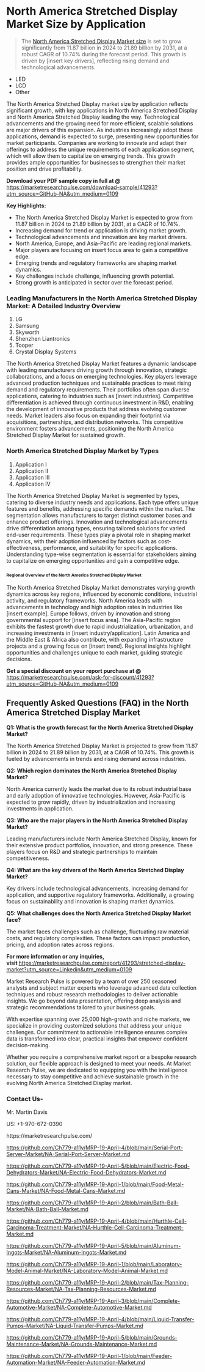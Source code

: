 <h1>North America Stretched Display Market&nbsp;Size by Application</h1><blockquote><p>The <a href="https://marketresearchpulse.com/download-sample/41293?utm_source=GitHub-NA&amp;utm_medium=0109">North America Stretched Display Market size</a> is set to grow significantly from 11.87 billion in 2024 to 21.89 billion by 2031, at a robust CAGR of 10.74% during the forecast period. This growth is driven by [insert key drivers], reflecting rising demand and technological advancements.</p></blockquote><ul><li>LED <li> LCD <li> Other</li></ul><p>The North America Stretched Display market size by application reflects significant growth, with key applications in North America Stretched Display and North America Stretched Display leading the way. Technological advancements and the growing need for more efficient, scalable solutions are major drivers of this expansion. As industries increasingly adopt these applications, demand is expected to surge, presenting new opportunities for market participants. Companies are working to innovate and adapt their offerings to address the unique requirements of each application segment, which will allow them to capitalize on emerging trends. This growth provides ample opportunities for businesses to strengthen their market position and drive profitability.</p><p><strong>Download your PDF sample copy in full at @ </strong><a href="https://marketresearchpulse.com/download-sample/41293?utm_source=GitHub-NA&amp;utm_medium=0109">https://marketresearchpulse.com/download-sample/41293?utm_source=GitHub-NA&amp;utm_medium=0109</a></p><p><strong>Key Highlights: </strong></p><ul><li>The North America Stretched Display Market is expected to grow from 11.87 billion in 2024 to 21.89 billion by 2031, at a CAGR of 10.74%.</li><li>Increasing demand for trend or application is driving market growth.</li><li>Technological advancements and innovation are key market drivers.</li><li>North America, Europe, and Asia-Pacific are leading regional markets.</li><li>Major players are focusing on insert focus area to gain a competitive edge.</li><li>Emerging trends and regulatory frameworks are shaping market dynamics.</li><li>Key challenges include challenge, influencing growth potential.</li><li>Strong growth is anticipated in sector over the forecast period.</li></ul><h3>Leading Manufacturers in the North America Stretched Display Market: A Detailed Industry Overview</h3><ol><li>LG</li><li>Samsung</li><li>Skyworth</li><li>Shenzhen Liantronics</li><li>Tooper</li><li>Crystal Display Systems</li></ol><div class="flex max-w-full flex-col flex-grow"><div class="min-h-8 text-message flex w-full flex-col items-end gap-2 whitespace-normal break-words [.text-message+&amp;]:mt-5" dir="auto" data-message-author-role="assistant" data-message-id="fd8432e4-4910-450d-b182-61b7bfb0a01f" data-message-model-slug="gpt-4o"><div class="flex w-full flex-col gap-1 empty:hidden first:pt-[3px]"><div class="markdown prose w-full break-words dark:prose-invert light"><p>The North America Stretched Display Market features a dynamic landscape with leading manufacturers driving growth through innovation, strategic collaborations, and a focus on emerging technologies. Key players leverage advanced production techniques and sustainable practices to meet rising demand and regulatory requirements. Their portfolios often span diverse applications, catering to industries such as [insert industries]. Competitive differentiation is achieved through continuous investment in R&amp;D, enabling the development of innovative products that address evolving customer needs. Market leaders also focus on expanding their footprint via acquisitions, partnerships, and distribution networks. This competitive environment fosters advancements, positioning the North America Stretched Display Market for sustained growth.</p></div></div></div></div><h3>North America Stretched Display Market by Types</h3><ol><li>Application I <li> Application II <li> Application III <li> Application IV</li></ol><div class="flex max-w-full flex-col flex-grow"><div class="min-h-8 text-message flex w-full flex-col items-end gap-2 whitespace-normal break-words [.text-message+&amp;]:mt-5" dir="auto" data-message-author-role="assistant" data-message-id="084470be-0bb7-4664-bddf-5156b4f41249" data-message-model-slug="gpt-4o-mini"><div class="flex w-full flex-col gap-1 empty:hidden first:pt-[3px]"><div class="markdown prose w-full break-words dark:prose-invert light"><p>The North America Stretched Display Market is segmented by types, catering to diverse industry needs and applications. Each type offers unique features and benefits, addressing specific demands within the market. The segmentation allows manufacturers to target distinct customer bases and enhance product offerings. Innovation and technological advancements drive differentiation among types, ensuring tailored solutions for varied end-user requirements. These types play a pivotal role in shaping market dynamics, with their adoption influenced by factors such as cost-effectiveness, performance, and suitability for specific applications. Understanding type-wise segmentation is essential for stakeholders aiming to capitalize on emerging opportunities and gain a competitive edge.</p></div></div></div></div><h3><span style="font-size: 11px;">Regional Overview of the North America Stretched Display Market</span></h3><div class="flex max-w-full flex-col flex-grow"><div class="min-h-8 text-message flex w-full flex-col items-end gap-2 whitespace-normal break-words [.text-message+&amp;]:mt-5" dir="auto" data-message-author-role="assistant" data-message-id="e9038762-ce64-4e30-91c9-9bd413514231" data-message-model-slug="gpt-4o-mini"><div class="flex w-full flex-col gap-1 empty:hidden first:pt-[3px]"><div class="markdown prose w-full break-words dark:prose-invert light"><p>The North America Stretched Display Market demonstrates varying growth dynamics across key regions, influenced by economic conditions, industrial activity, and regulatory frameworks. North America leads with advancements in technology and high adoption rates in industries like [insert example]. Europe follows, driven by innovation and strong governmental support for [insert focus area]. The Asia-Pacific region exhibits the fastest growth due to rapid industrialization, urbanization, and increasing investments in [insert industry/application]. Latin America and the Middle East &amp; Africa also contribute, with expanding infrastructure projects and a growing focus on [insert trend]. Regional insights highlight opportunities and challenges unique to each market, guiding strategic decisions.</p></div></div></div></div><p><strong>Get a special discount on your report purchase at @ </strong><a href="https://marketresearchpulse.com/ask-for-discount/41293?utm_source=GitHub-NA&amp;utm_medium=0109">https://marketresearchpulse.com/ask-for-discount/41293?utm_source=GitHub-NA&amp;utm_medium=0109</a></p><h2>Frequently Asked Questions (FAQ) in the North America Stretched Display Market</h2><p><strong>Q1: What is the growth forecast for the North America Stretched Display Market?</strong></p><p>The North America Stretched Display Market is projected to grow from 11.87 billion in 2024 to 21.89 billion by 2031, at a CAGR of 10.74%. This growth is fueled by advancements in trends and rising demand across industries.</p><p><strong>Q2: Which region dominates the North America Stretched Display Market?</strong></p><p>North America currently leads the market due to its robust industrial base and early adoption of innovative technologies. However, Asia-Pacific is expected to grow rapidly, driven by industrialization and increasing investments in application.</p><p><strong>Q3: Who are the major players in the North America Stretched Display Market?</strong></p><p>Leading manufacturers include North America Stretched Display, known for their extensive product portfolios, innovation, and strong presence. These players focus on R&amp;D and strategic partnerships to maintain competitiveness.</p><p><strong>Q4: What are the key drivers of the North America Stretched Display Market?</strong></p><p>Key drivers include technological advancements, increasing demand for application, and supportive regulatory frameworks. Additionally, a growing focus on sustainability and innovation is shaping market dynamics.</p><p><strong>Q5: What challenges does the North America Stretched Display Market face?</strong></p><p>The market faces challenges such as challenge, fluctuating raw material costs, and regulatory complexities. These factors can impact production, pricing, and adoption rates across regions.</p><p><strong>For more information or any inquiries, visit&nbsp;</strong><a href="https://marketresearchpulse.com/report/41293/stretched-display-market?utm_source=Linkedin&utm_medium=0109">https://marketresearchpulse.com/report/41293/stretched-display-market?utm_source=Linkedin&utm_medium=0109</a></p><p>Market Research Pulse is powered by a team of over 250 seasoned analysts and subject matter experts who leverage advanced data collection techniques and robust research methodologies to deliver actionable insights. We go beyond data presentation, offering deep analysis and strategic recommendations tailored to your business goals.</p><p>With expertise spanning over 25,000 high-growth and niche markets, we specialize in providing customized solutions that address your unique challenges. Our commitment to actionable intelligence ensures complex data is transformed into clear, practical insights that empower confident decision-making.</p><p>Whether you require a comprehensive market report or a bespoke research solution, our flexible approach is designed to meet your needs. At Market Research Pulse, we are dedicated to equipping you with the intelligence necessary to stay competitive and achieve sustainable growth in the evolving North America Stretched Display market.</p><h3><strong>Contact Us-</strong></h3><p>Mr. Martin Davis</p><p>US: +1-970-672-0390</p><p>https://marketresearchpulse.com/</p><p><a href="https://github.com/Ch779-a11y/MRP-19-April-4/blob/main/Serial-Port-Server-Market/NA-Serial-Port-Server-Market.md">https://github.com/Ch779-a11y/MRP-19-April-4/blob/main/Serial-Port-Server-Market/NA-Serial-Port-Server-Market.md</a></p><p><a href="https://github.com/Ch779-a11y/MRP-19-April-5/blob/main/Electric-Food-Dehydrators-Market/NA-Electric-Food-Dehydrators-Market.md">https://github.com/Ch779-a11y/MRP-19-April-5/blob/main/Electric-Food-Dehydrators-Market/NA-Electric-Food-Dehydrators-Market.md</a></p><p><a href="https://github.com/Ch779-a11y/MRP-19-April-1/blob/main/Food-Metal-Cans-Market/NA-Food-Metal-Cans-Market.md">https://github.com/Ch779-a11y/MRP-19-April-1/blob/main/Food-Metal-Cans-Market/NA-Food-Metal-Cans-Market.md</a></p><p><a href="https://github.com/Ch779-a11y/MRP-19-April-2/blob/main/Bath-Ball-Market/NA-Bath-Ball-Market.md">https://github.com/Ch779-a11y/MRP-19-April-2/blob/main/Bath-Ball-Market/NA-Bath-Ball-Market.md</a></p><p><a href="https://github.com/Ch779-a11y/MRP-19-April-4/blob/main/Hurthle-Cell-Carcinoma-Treatment-Market/NA-Hurthle-Cell-Carcinoma-Treatment-Market.md">https://github.com/Ch779-a11y/MRP-19-April-4/blob/main/Hurthle-Cell-Carcinoma-Treatment-Market/NA-Hurthle-Cell-Carcinoma-Treatment-Market.md</a></p><p><a href="https://github.com/Ch779-a11y/MRP-19-April-5/blob/main/Aluminum-Ingots-Market/NA-Aluminum-Ingots-Market.md">https://github.com/Ch779-a11y/MRP-19-April-5/blob/main/Aluminum-Ingots-Market/NA-Aluminum-Ingots-Market.md</a></p><p><a href="https://github.com/Ch779-a11y/MRP-19-April-1/blob/main/Laboratory-Model-Animal-Market/NA-Laboratory-Model-Animal-Market.md">https://github.com/Ch779-a11y/MRP-19-April-1/blob/main/Laboratory-Model-Animal-Market/NA-Laboratory-Model-Animal-Market.md</a></p><p><a href="https://github.com/Ch779-a11y/MRP-19-April-2/blob/main/Tax-Planning-Resources-Market/NA-Tax-Planning-Resources-Market.md">https://github.com/Ch779-a11y/MRP-19-April-2/blob/main/Tax-Planning-Resources-Market/NA-Tax-Planning-Resources-Market.md</a></p><p><a href="https://github.com/Ch779-a11y/MRP-19-April-3/blob/main/Complete-Automotive-Market/NA-Complete-Automotive-Market.md">https://github.com/Ch779-a11y/MRP-19-April-3/blob/main/Complete-Automotive-Market/NA-Complete-Automotive-Market.md</a></p><p><a href="https://github.com/Ch779-a11y/MRP-19-April-4/blob/main/Liquid-Transfer-Pumps-Market/NA-Liquid-Transfer-Pumps-Market.md">https://github.com/Ch779-a11y/MRP-19-April-4/blob/main/Liquid-Transfer-Pumps-Market/NA-Liquid-Transfer-Pumps-Market.md</a></p><p><a href="https://github.com/Ch779-a11y/MRP-19-April-5/blob/main/Grounds-Maintenance-Market/NA-Grounds-Maintenance-Market.md">https://github.com/Ch779-a11y/MRP-19-April-5/blob/main/Grounds-Maintenance-Market/NA-Grounds-Maintenance-Market.md</a></p><p><a href="https://github.com/Ch779-a11y/MRP-19-April-1/blob/main/Feeder-Automation-Market/NA-Feeder-Automation-Market.md">https://github.com/Ch779-a11y/MRP-19-April-1/blob/main/Feeder-Automation-Market/NA-Feeder-Automation-Market.md</a></p>
